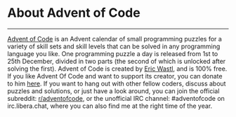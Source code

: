 # About Advent of Code
---
[Advent of Code](https://adventofcode.com/2019/about) is an Advent calendar of small programming puzzles for a variety of skill sets and skill levels that can be solved in any programming language you like. One programming puzzle a day is released from 1st to 25th December, divided in two parts (the second of which is unlocked after solving the first). Advent of Code is created by [Eric Wastl](https://twitter.com/ericwastl), and is 100% free. If you like Advent Of Code and want to support its creator, you can donate to him [here](https://adventofcode.com/2019/support). If you want to hang out with other fellow coders, discuss about puzzles and solutions, or just have a look around, you can join the official subreddit: [r/adventofcode](https://www.reddit.com/r/adventofcode/), or the unofficial IRC channel: #adventofcode on irc.libera.chat, where you can also find me at the right time of the year.

